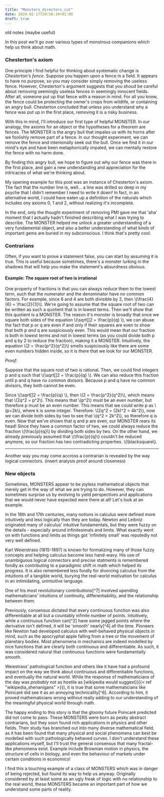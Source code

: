 ```yaml
---
title: "Monsters_directors_cut"
date: 2024-02-17T20:58:34+01:00
draft: true
---
```


old notes (maybe useful)

In this post we'll go over various types of monstrous companions which help us think about math.

### Chesterton's axiom

One principle I find helpful for thinking about systematic change is *Chesterton's fence.* Suppose you happen upon a fence in a field. It appears to have no purpose, so you may consider simply removing the useless fence. However, Chesterton's argument suggests that you shoud be careful about removing seemingly useless fences in seemingly innocent fields. After all, someone put up that fence with a reason in mind. For all you know, the fence could be protecting the owner's crops from wildlife, or containing an angry bull. Chesterton concluded that unless you understand why a fence was put up in the first place, removing it is a risky business.

With this in mind, I'll introduce our first type of helpful MONSTER. In our analogy, the axioms for an object or the hypotheses for a theorem are fences. The MONSTER is the angry bull that impales us with its horns after we foolishly remove part of a fence. In our thought experiment, we can remove the fence and intenionally seek out the bull. Once we find it in our mind's eye and have been metaphorically impaled, we can mentally restore the fence with no harm done.

By finding this angry bull, we hope to figure out why our fence was there in the first place, and gain a new understanding and appreciation for the intricacies of what we're thinking about.

My opening example for this post was an instance of Chesterton's axiom. The fact that the number line is, well... a line was drilled so deep in my psyche that I didn't remember I need to write it down! In fact, in an alternative world, I could have eaten up a definition of the naturals which includes ony axioms 0, 1 and 2, without realizing it's incomplete.

In the end, only the thought experiment of removing PMI gave me that 'aha' moment that I actually hadn't finished describing what I was trying to describe. The MONSTER helped me unlock a greater understanding of a very fundamental object, and also a better understanding of what kinds of important gems are buried in my subconscious. I think that's pretty cool.

### Contrarians

Often, if you want to prove a statement false, you can start by assuming it is true. This is useful because sometimes, there's a monster lurking in the shadows that will help you make the statement's absurdness obvious.

#### Example: The square root of two is irrational

One property of fractions is that you can always reduce them to the lowest term, such that the numerator and the denominator have no common factors. For example, since 6 and 4 are both divisible by 2, then \\(\frac{4}{6} = \frac{2}{3}\\). We're going to assume that the square root of two can be written as such a quotient that is in lowest terms. Then we'll show that this quotient is a MONSTER. The reason it's monster is broadly that once we square both sides of the equation \\(\sqrt[]2 = \frac{p}{q} \\), we can abuse the fact that p or q are even if and only if their squares are even to show that both p *and* q are suspiciously even. This would mean that our fraction is both in lowest terms and not in lowest terms (as you could divide both p and q by 2 to reduce the fraction), making it a MONSTER. Intuitively, the equation \\(2 = \frac{p^2}{q^2}\\) smells suspiciously like there are some even numbers hidden inside, so it is there that we look for our MONSTER.

*Proof:*

Suppose that the square root of two is rational. Then, we could find integers p and q such that \\(\sqrt[]2 = \frac{p}{q} \\). We can also reduce this fraction until p and q have no common divisors. Because p and q have no common divisors, they both cannot be even.

Since \\(\sqrt[]2 = \frac{p}{q} \\), then \\(2 = \frac{p^2}{q^2}\\), which means that \\(2q^2 = p^2\\). This means that \\(p^2\\) must be an even number, but therefore p must be an even number. This means that we could write p as \\(p=2k\\), where k is some integer. Therefore: \\(2q^2 = (2k)^2 = 4k^2\\), now we can divide both sides by two to see that \\(q^2 = 2k^2\\), so therefore q is even. Now that we've shown that q and p are even, our MONSTER rears its head! Since they have a common factor of two, we could always reduce the fraction \\(\frac{p}{q}\\) by dividing both sides by two. On the other hand, we already previously assumed that \\(\frac{p}{q}\\) couldn't be reduced anymore, so our fraction has two contradicting properties.  \\(\blacksquare\\).

----

Another way you may come accross a contrarian is revealed by the way logical connectors. (insert analysis proof around closeness)

### New objects

Sometimes, MONSTERS appear to be joyless mathematical objects that merely get in the way of what we are trying to do. However, they can sometimes surprise us by evolving to yield perspectives and applications that we would never have expected were there at all! Let's look at an example.

In the 18th and 17th centuries, many notions in calculus were defined more intuitively and less logically than they are today. Newton and Leibniz originated many of calculus' intuitive fundamentals, but they were fuzzy on the details - especially around infinitesimals and limits. What exactly went on with functions and limits as things got 'infinitely small' was reputedly not very well defined. 

Karl Weierstrass (1815-1897) is known for formalizing many of those fuzzy concepts and helping calculus become less hand-wavy. His use of unambiguous logical connectors and precise statments is remembered fondly as contributing to a paradigmic shift in math which helped its progress. It is also remembered less fondly for divorcing calculus from the intuitions of a tangible world, burying the real-world motivation for calculus in an intimidating, unintuitive language.

One of his most revolutionary contributions[^7] involved upending mathematicians' intuitions of continuity, differentiability, and the relationship between them. 

Previously, consensus dictated that every continuous function was also differentiable at all but a countably infinite number of points. Intuitively, while a continuous function can[^2] have some jagged points where the derivative isn't defined, it will be 'smooth' nearly[^4] all the time. Pioneers like Newton had developed calculus with well-behaved physical objects in mind, such as the apocryphal apple falling from a tree or the movement of planetary bodies. Most phenomena in mechanics are indeed modelled by nice functions that are clearly both continuous and differentiable. As such, it was considered natural that continuous functions were fundamentally smooth. 

Weiestrass' pathological function and others like it have had a profound impact on the way we think about continuous and differentiable functions, and eventually the natural world. While the response of mathematicians of the day was *probably* not as hostile as [wikipedia would suggest]({{< ref "wikipedia_shenanigans" >}}), it is true that some mathematicians like Poincaré did see it as an annoying technicality[^6]. According to him, it proved mathematicians wrong without really adding to our understanding of the meaningful physical world through math.

The happy ending to this story is that the gloomy future Poincaré predicted did not come to pass. These MONSTERS were born as pesky abstract contrarians, but they soon found rich applications in physics and other fields. Their study has branched out into many diverse mathematical field, as it has been found that many physical and social phenomena can best be modelled with such pathologically behaved curves. I don't understand these applications myself, but I'll trust the general consensus that many fractal-like phenomena exist. Example include Brownian motion in physics, the structure of cells in biology, and even the behaviour of markets under certain conditions in economics!

I find this a touching example of a class of MONSTERS which was in danger of being rejected, but found its way to help us anyway. Originally considered by at least some as an ugly freak of logic with no relationship to the real world, these MONSTERS became an important part of how we understand some parts of reality.